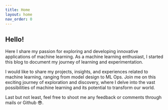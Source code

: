 ```yaml
---
title: Home
layout: home
nav_order: 0
---
```

## Hello! 

Here I share my passion for exploring and developing innovative applications of machine learning. 
As a machine learning enthusiast, 
I started this blog to document my journey of learning and experimentation. 

I would like to share my projects, insights, and experiences related to machine learning, 
ranging from model design to ML Ops.
Join me on this exciting journey of exploration and discovery, 
where I delve into the vast possibilities of machine learning and its potential to transform our world. 

Last but not least, feel free to shoot me any feedback or comments through mails or Github :sunglasses:. 
